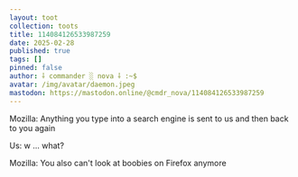 ```yaml
---
layout: toot
collection: toots
title: 114084126533987259
date: 2025-02-28
published: true
tags: []
pinned: false
author: ⸸ commander ░ nova ⸸ :~$
avatar: /img/avatar/daemon.jpeg
mastodon: https://mastodon.online/@cmdr_nova/114084126533987259
---
```


Mozilla: Anything you type into a search engine is sent to us and then back to you again

Us: w ... what?

Mozilla: You also can't look at boobies on Firefox anymore
